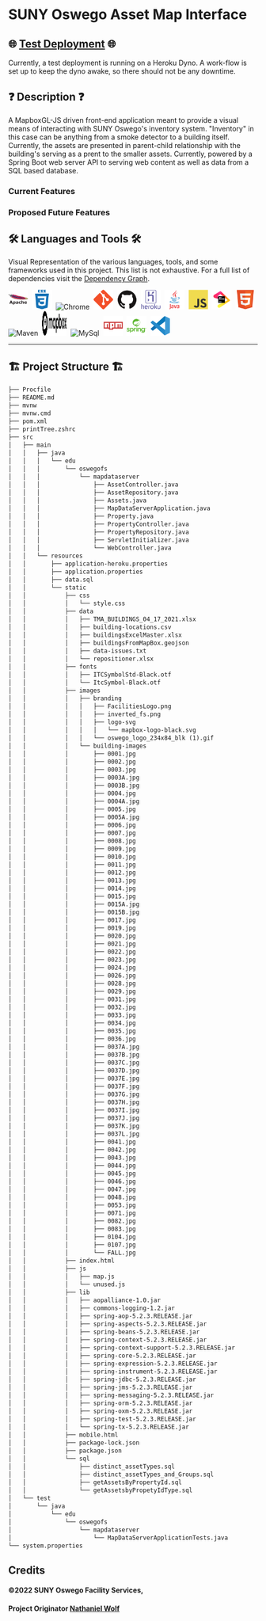 # SUNY Oswego Asset Map Interface

## :globe_with_meridians: [Test Deployment](https://oswego-map.herokuapp.com/) :globe_with_meridians:
Currently, a test deployment is running on a Heroku Dyno.  A work-flow is set up to keep the dyno awake, so there should
not be any downtime. 

## :question: Description :question:
A MapboxGL-JS driven front-end application meant to provide a visual means of interacting with SUNY Oswego's inventory 
system.  "Inventory" in this case can be anything from a smoke detector to a building itself.  Currently, the assets are
presented in parent-child relationship with the building's serving as a prent to the smaller assets.  Currently, powered
by a Spring Boot web server API to serving web content as well as data from a SQL based database.

### Current Features

### Proposed Future Features


## :hammer_and_wrench: Languages and Tools :hammer_and_wrench:
Visual Representation of the various languages, tools, and some frameworks used in this project.  This list is not exhaustive.  For a full list of dependencies visit the [Dependency Graph](https://github.com/dmpippin/Oswego-Map-Interface-Data-Server/network/dependencies).
<div>
  <img src="https://github.com/devicons/devicon/blob/master/icons/apache/apache-original-wordmark.svg"  title="Apache" alt="Apache" width="40" height="40"/>&nbsp;
  <img src="https://github.com/devicons/devicon/blob/master/icons/css3/css3-plain-wordmark.svg"  title="CSS3" alt="CSS" width="40" height="40"/>&nbsp;
  <img src="https://github.com/gilbarbara/logos/blob/master/logos/chrome.svg"  title="Chrome" alt="Chrome" width="40" height="40"/>&nbsp;
  <img src="https://github.com/devicons/devicon/blob/master/icons/git/git-original.svg" title="Git" alt="Git" width="40" height="40" />&nbsp;
  <img src="https://github.com/devicons/devicon/blob/master/icons/github/github-original.svg"  title="GitHub" alt="GitHub" width="40" height="40"/>&nbsp;
  <img src="https://github.com/devicons/devicon/blob/master/icons/heroku/heroku-original-wordmark.svg"  title="Heroku" alt="Heroku" width="40" height="40"/>&nbsp;
  <img src="https://github.com/devicons/devicon/blob/master/icons/java/java-original-wordmark.svg" title="Java" alt="Java" width="40" height="40"/>&nbsp;
  <img src="https://github.com/devicons/devicon/blob/master/icons/javascript/javascript-original.svg" title="JavaScript" alt="JavaScript" width="40" height="40"/>&nbsp;
  <img src="https://github.com/devicons/devicon/blob/master/icons/jetbrains/jetbrains-original.svg" title="Jet Brains" alt="Jet Brain" width="40" height="40"/>&nbsp;
  <img src="https://github.com/devicons/devicon/blob/master/icons/html5/html5-original.svg" title="HTML5" alt="HTML" width="40" height="40"/>&nbsp;
  <img src="https://github.com/gilbarbara/logos/blob/master/logos/maven.svg" title="Maven" alt="Maven" width="50" height="50"/>&nbsp;
  <img src="./src/main/resources/static/images/branding/logo-svg/mapbox-logo-black.svg" title="MapBox" alt="MapBox" width="50" height="50"/>&nbsp;
  <img src="https://github.com/gilbarbara/logos/blob/master/logos/mysql-icon.svg" title="MySql" alt="MySql" width="40" height="40"/>&nbsp;
  <img src="https://github.com/devicons/devicon/blob/master/icons/npm/npm-original-wordmark.svg" title="NPM" alt="NPM" width="40" height="40"/>&nbsp;
  <img src="https://github.com/devicons/devicon/blob/master/icons/spring/spring-original-wordmark.svg" title="Spring" alt="Spring" width="40" height="40"/>&nbsp;
  <img src="https://github.com/devicons/devicon/blob/master/icons/vscode/vscode-original.svg" title="VSCode" alt="VSCode" width="40" height="40"/>&nbsp;
</div>

***
## :building_construction: Project Structure :building_construction:
```
├── Procfile
├── README.md
├── mvnw
├── mvnw.cmd
├── pom.xml
├── printTree.zshrc
├── src
│   ├── main
│   │   ├── java
│   │   │   └── edu
│   │   │       └── oswegofs
│   │   │           └── mapdataserver
│   │   │               ├── AssetController.java
│   │   │               ├── AssetRepository.java
│   │   │               ├── Assets.java
│   │   │               ├── MapDataServerApplication.java
│   │   │               ├── Property.java
│   │   │               ├── PropertyController.java
│   │   │               ├── PropertyRepository.java
│   │   │               ├── ServletInitializer.java
│   │   │               └── WebController.java
│   │   └── resources
│   │       ├── application-heroku.properties
│   │       ├── application.properties
│   │       ├── data.sql
│   │       └── static
│   │           ├── css
│   │           │   └── style.css
│   │           ├── data
│   │           │   ├── TMA_BUILDINGS_04_17_2021.xlsx
│   │           │   ├── building-locations.csv
│   │           │   ├── buildingsExcelMaster.xlsx
│   │           │   ├── buildingsFromMapBox.geojson
│   │           │   ├── data-issues.txt
│   │           │   └── repositioner.xlsx
│   │           ├── fonts
│   │           │   ├── ITCSymbolStd-Black.otf
│   │           │   └── ItcSymbol-Black.otf
│   │           ├── images
│   │           │   ├── branding
│   │           │   │   ├── FacilitiesLogo.png
│   │           │   │   ├── inverted_fs.png
│   │           │   │   ├── logo-svg
│   │           │   │   │   └── mapbox-logo-black.svg
│   │           │   │   └── oswego_logo_234x84_blk (1).gif
│   │           │   └── building-images
│   │           │       ├── 0001.jpg
│   │           │       ├── 0002.jpg
│   │           │       ├── 0003.jpg
│   │           │       ├── 0003A.jpg
│   │           │       ├── 0003B.jpg
│   │           │       ├── 0004.jpg
│   │           │       ├── 0004A.jpg
│   │           │       ├── 0005.jpg
│   │           │       ├── 0005A.jpg
│   │           │       ├── 0006.jpg
│   │           │       ├── 0007.jpg
│   │           │       ├── 0008.jpg
│   │           │       ├── 0009.jpg
│   │           │       ├── 0010.jpg
│   │           │       ├── 0011.jpg
│   │           │       ├── 0012.jpg
│   │           │       ├── 0013.jpg
│   │           │       ├── 0014.jpg
│   │           │       ├── 0015.jpg
│   │           │       ├── 0015A.jpg
│   │           │       ├── 0015B.jpg
│   │           │       ├── 0017.jpg
│   │           │       ├── 0019.jpg
│   │           │       ├── 0020.jpg
│   │           │       ├── 0021.jpg
│   │           │       ├── 0022.jpg
│   │           │       ├── 0023.jpg
│   │           │       ├── 0024.jpg
│   │           │       ├── 0026.jpg
│   │           │       ├── 0028.jpg
│   │           │       ├── 0029.jpg
│   │           │       ├── 0031.jpg
│   │           │       ├── 0032.jpg
│   │           │       ├── 0033.jpg
│   │           │       ├── 0034.jpg
│   │           │       ├── 0035.jpg
│   │           │       ├── 0036.jpg
│   │           │       ├── 0037A.jpg
│   │           │       ├── 0037B.jpg
│   │           │       ├── 0037C.jpg
│   │           │       ├── 0037D.jpg
│   │           │       ├── 0037E.jpg
│   │           │       ├── 0037F.jpg
│   │           │       ├── 0037G.jpg
│   │           │       ├── 0037H.jpg
│   │           │       ├── 0037I.jpg
│   │           │       ├── 0037J.jpg
│   │           │       ├── 0037K.jpg
│   │           │       ├── 0037L.jpg
│   │           │       ├── 0041.jpg
│   │           │       ├── 0042.jpg
│   │           │       ├── 0043.jpg
│   │           │       ├── 0044.jpg
│   │           │       ├── 0045.jpg
│   │           │       ├── 0046.jpg
│   │           │       ├── 0047.jpg
│   │           │       ├── 0048.jpg
│   │           │       ├── 0053.jpg
│   │           │       ├── 0071.jpg
│   │           │       ├── 0082.jpg
│   │           │       ├── 0083.jpg
│   │           │       ├── 0104.jpg
│   │           │       ├── 0107.jpg
│   │           │       └── FALL.jpg
│   │           ├── index.html
│   │           ├── js
│   │           │   ├── map.js
│   │           │   └── unused.js
│   │           ├── lib
│   │           │   ├── aopalliance-1.0.jar
│   │           │   ├── commons-logging-1.2.jar
│   │           │   ├── spring-aop-5.2.3.RELEASE.jar
│   │           │   ├── spring-aspects-5.2.3.RELEASE.jar
│   │           │   ├── spring-beans-5.2.3.RELEASE.jar
│   │           │   ├── spring-context-5.2.3.RELEASE.jar
│   │           │   ├── spring-context-support-5.2.3.RELEASE.jar
│   │           │   ├── spring-core-5.2.3.RELEASE.jar
│   │           │   ├── spring-expression-5.2.3.RELEASE.jar
│   │           │   ├── spring-instrument-5.2.3.RELEASE.jar
│   │           │   ├── spring-jdbc-5.2.3.RELEASE.jar
│   │           │   ├── spring-jms-5.2.3.RELEASE.jar
│   │           │   ├── spring-messaging-5.2.3.RELEASE.jar
│   │           │   ├── spring-orm-5.2.3.RELEASE.jar
│   │           │   ├── spring-oxm-5.2.3.RELEASE.jar
│   │           │   ├── spring-test-5.2.3.RELEASE.jar
│   │           │   └── spring-tx-5.2.3.RELEASE.jar
│   │           ├── mobile.html
│   │           ├── package-lock.json
│   │           ├── package.json
│   │           └── sql
│   │               ├── distinct_assetTypes.sql
│   │               ├── distinct_assetTypes_and_Groups.sql
│   │               ├── getAssetsByPropertyId.sql
│   │               └── getAssetsbyPropetyIdType.sql
│   └── test
│       └── java
│           └── edu
│               └── oswegofs
│                   └── mapdataserver
│                       └── MapDataServerApplicationTests.java
└── system.properties
```

## Credits
#### ©2022 SUNY Oswego Facility Services, 
#### Project Originator [Nathaniel Wolf](https://github.com/NULLWulf)
